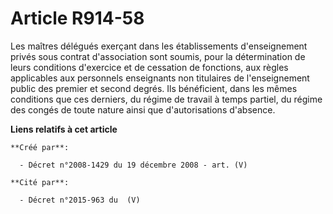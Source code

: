 # Article R914-58

Les maîtres délégués exerçant dans les établissements d'enseignement privés sous  contrat d'association sont soumis, pour la
détermination de leurs conditions  d'exercice et de cessation de fonctions, aux règles applicables aux personnels
enseignants non titulaires de l'enseignement public des premier et second  degrés. Ils bénéficient, dans les mêmes conditions
que ces derniers, du régime  de travail à temps partiel, du régime des congés de toute nature ainsi que  d'autorisations
d'absence.

**Liens relatifs à cet article**

	**Créé par**:

	  - Décret n°2008-1429 du 19 décembre 2008 - art. (V)

	**Cité par**:

	  - Décret n°2015-963 du  (V)

